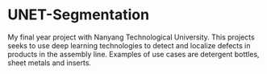 # UNET-Segmentation
My final year project with Nanyang Technological University. This projects seeks to use deep learning technologies to detect and localize defects in products 
in the assembly line. Examples of use cases are detergent bottles, sheet metals and inserts.
